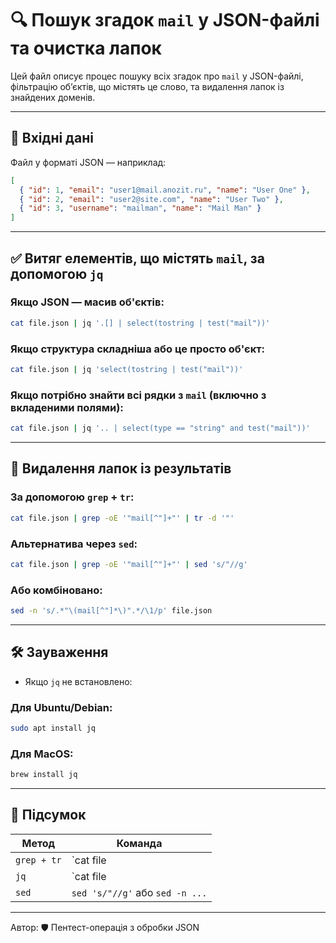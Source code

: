 # 🔍 Пошук згадок `mail` у JSON-файлі та очистка лапок

Цей файл описує процес пошуку всіх згадок про `mail` у JSON-файлі, фільтрацію об’єктів, що містять це слово, та видалення лапок із знайдених доменів.

---

## 📁 Вхідні дані

Файл у форматі JSON — наприклад:

```json
[
  { "id": 1, "email": "user1@mail.anozit.ru", "name": "User One" },
  { "id": 2, "email": "user2@site.com", "name": "User Two" },
  { "id": 3, "username": "mailman", "name": "Mail Man" }
]
```

---

## ✅ Витяг елементів, що містять `mail`, за допомогою `jq`

### Якщо JSON — масив об'єктів:

```bash
cat file.json | jq '.[] | select(tostring | test("mail"))'
```

### Якщо структура складніша або це просто об'єкт:

```bash
cat file.json | jq 'select(tostring | test("mail"))'
```

### Якщо потрібно знайти всі рядки з `mail` (включно з вкладеними полями):

```bash
cat file.json | jq '.. | select(type == "string" and test("mail"))'
```

---

## 🧼 Видалення лапок із результатів

### За допомогою `grep` + `tr`:

```bash
cat file.json | grep -oE '"mail[^"]+"' | tr -d '"'
```

### Альтернатива через `sed`:

```bash
cat file.json | grep -oE '"mail[^"]+"' | sed 's/"//g'
```

### Або комбіновано:

```bash
sed -n 's/.*"\(mail[^"]*\)".*/\1/p' file.json
```

---

## 🛠 Зауваження

- Якщо `jq` не встановлено:

### Для Ubuntu/Debian:

```bash
sudo apt install jq
```

### Для MacOS:

```bash
brew install jq
```

---

## 📌 Підсумок

| Метод         | Команда                                                                 |
|---------------|-------------------------------------------------------------------------|
| `grep + tr`   | `cat file | grep -oE '"mail[^"]+"' | tr -d '"'`                         |
| `jq`          | `cat file | jq -r '.. | select(type == "string") | select(test("mail"))'` |
| `sed`         | `sed 's/"//g'` або `sed -n ...`                                         |

---

Автор: 🛡️ Пентест-операція з обробки JSON
